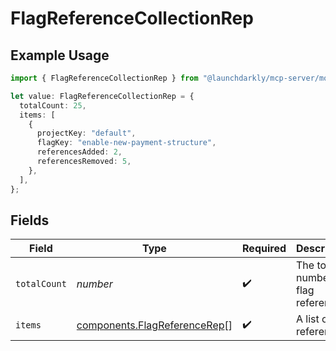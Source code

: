 # FlagReferenceCollectionRep

## Example Usage

```typescript
import { FlagReferenceCollectionRep } from "@launchdarkly/mcp-server/models/components";

let value: FlagReferenceCollectionRep = {
  totalCount: 25,
  items: [
    {
      projectKey: "default",
      flagKey: "enable-new-payment-structure",
      referencesAdded: 2,
      referencesRemoved: 5,
    },
  ],
};
```

## Fields

| Field                                                                        | Type                                                                         | Required                                                                     | Description                                                                  | Example                                                                      |
| ---------------------------------------------------------------------------- | ---------------------------------------------------------------------------- | ---------------------------------------------------------------------------- | ---------------------------------------------------------------------------- | ---------------------------------------------------------------------------- |
| `totalCount`                                                                 | *number*                                                                     | :heavy_check_mark:                                                           | The total number of flag references                                          | 25                                                                           |
| `items`                                                                      | [components.FlagReferenceRep](../../models/components/flagreferencerep.md)[] | :heavy_check_mark:                                                           | A list of flag references                                                    |                                                                              |